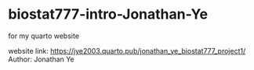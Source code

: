# biostat777-intro-Jonathan-Ye
for my quarto website

website link: https://jye2003.quarto.pub/jonathan_ye_biostat777_project1/
Author: Jonathan Ye